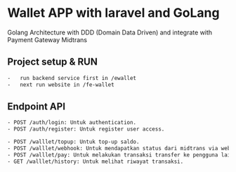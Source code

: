 # Wallet APP with laravel and GoLang
Golang Architecture with DDD (Domain Data Driven) and integrate with Payment Gateway Midtrans


## Project setup & RUN

```bash
-   run backend service first in /ewallet
-   next run website in /fe-wallet
```


## Endpoint API
```bash
- POST /auth/login: Untuk authentication. 
- POST /auth/register: Untuk register user access. 

- POST /walllet/topup: Untuk top-up saldo. 
- POST /walllet/webhook: Untuk mendapatkan status dari midtrans via webhook. 
- POST /walllet/pay: Untuk melakukan transaksi transfer ke pengguna lain. 
- GET /walllet/history: Untuk melihat riwayat transaksi. 
```